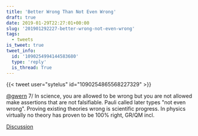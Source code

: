 ```yaml
---
title: 'Better Wrong Than Not Even Wrong'
draft: true
date: 2019-01-29T22:27:01+00:00
slug: '201901292227-better-wrong-not-even-wrong'
tags:
  - tweets
is_tweet: true
tweet_info:
  id: '1090254994144583680'
  type: 'reply'
  is_thread: True
---
```




{{< tweet user="sytelus" id="1090254865568227329" >}}

[@gwern](https://x.com/gwern) 7/ In science, you are allowed to be wrong but you are not allowed make assertions that are not falsifiable. Pauli called later types "not even wrong". Proving existing theories wrong is scientific progress. In physics virtually no theory has proven to be 100% right, GR/QM incl.

[Discussion](https://x.com/sytelus/status/1090254994144583680)
